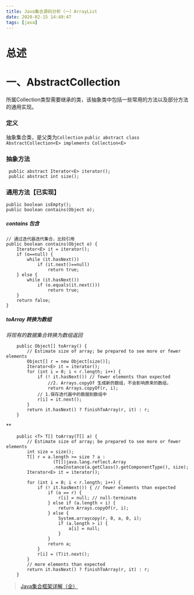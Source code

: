 ```yaml
---
title: Java集合源码分析（一）ArrayList 
date: 2020-02-15 14:49:47
tags: [java]
---
```


# 总述




# 一、AbstractCollection 
所属Collection类型需要继承的类，该抽象类中包括一些常用的方法以及部分方法的通用实现。

### 定义
抽象集合类，是父类为`Collection`
`public abstract class AbstractCollection<E> implements Collection<E>`

### 抽象方法
```
 public abstract Iterator<E> iterator();
 public abstract int size();
```

### 通用方法【已实现】
```
public boolean isEmpty();
public boolean contains(Object o);
```

#####	contains 包含
```
// 通过迭代器迭代集合，比较引用
public boolean contains(Object o) {
	Iterator<E> it = iterator();
	if (o==null) {
		while (it.hasNext())
			if (it.next()==null)
				return true;
	} else {
		while (it.hasNext())
			if (o.equals(it.next()))
				return true;
	}
	return false;
}
```

#####	toArray 转换为数组

*将现有的数据集合转换为数组返回*
```
    public Object[] toArray() {
        // Estimate size of array; be prepared to see more or fewer elements
        Object[] r = new Object[size()];
        Iterator<E> it = iterator();
        for (int i = 0; i < r.length; i++) {
            if (! it.hasNext()) // fewer elements than expected
				//2. Arrays.copyOf 生成新的数组，不会影响原来的数组，
                return Arrays.copyOf(r, i);
			// 1.保存迭代器中的数据到数组中
            r[i] = it.next();
        }
        return it.hasNext() ? finishToArray(r, it) : r;
    }
```


**
```
	public <T> T[] toArray(T[] a) {
        // Estimate size of array; be prepared to see more or fewer elements
        int size = size();
        T[] r = a.length >= size ? a :
                  (T[])java.lang.reflect.Array
                  .newInstance(a.getClass().getComponentType(), size);
        Iterator<E> it = iterator();

        for (int i = 0; i < r.length; i++) {
            if (! it.hasNext()) { // fewer elements than expected
                if (a == r) {
                    r[i] = null; // null-terminate
                } else if (a.length < i) {
                    return Arrays.copyOf(r, i);
                } else {
                    System.arraycopy(r, 0, a, 0, i);
                    if (a.length > i) {
                        a[i] = null;
                    }
                }
                return a;
            }
            r[i] = (T)it.next();
        }
        // more elements than expected
        return it.hasNext() ? finishToArray(r, it) : r;
    }
```

> [Java集合框架详解（全）](https://www.cnblogs.com/bingyimeiling/p/10255037.html)